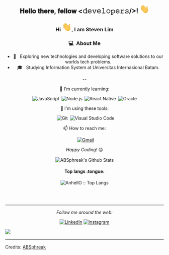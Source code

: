 <div align="center">
<h2> 𝐇𝐞𝐥𝐥𝐨 𝐭𝐡𝐞𝐫𝐞, 𝐟𝐞𝐥𝐥𝐨𝐰 <𝚍𝚎𝚟𝚎𝚕𝚘𝚙𝚎𝚛𝚜/>! <img src="https://github.com/ABSphreak/ABSphreak/blob/master/gifs/Hi.gif" width="30px"></h2>
</div>

<div align="center">
   <div> 
      <h3 align="center">Hi <img src="https://raw.githubusercontent.com/ABSphreak/ABSphreak/master/gifs/Hi.gif" width="30px">, I am Steven Lim </h3>
      
  <h3> 💻 &nbsp;About Me </h3>

  - 🤔 &nbsp; Exploring new technologies and developing software solutions to our worlds tech problems.
  - 🎓 &nbsp; Studying Information System at Universitas Internasional Batam.
  </div>
  
  --
  
🌱 I'm currently learning:

&ensp;![JavaScript](https://img.shields.io/badge/-JavaScript-000000?style=flat-square&logo=JavaScript)&ensp;![Node.js](https://img.shields.io/badge/-Node.js-303030?style=flat-square&logo=Node.js)&ensp;![React Native](https://img.shields.io/badge/-React-000000?style=flat-square&logo=React)&ensp;![Oracle](https://img.shields.io/badge/-Oracle-000000?style=flat-square&logo=Oracle)&ensp;

:rocket: I'm using these tools:

&ensp;![Git](https://img.shields.io/badge/-Git-3E2C00?style=flat-square&logo=Git)&ensp;![Visual Studio Code](https://img.shields.io/badge/-VsCode-2C2C32?style=flat-square&logo=visual-studio-code&logoColor=0078D7)

📫 How to reach me:

&ensp;[![Gmail](https://img.shields.io/badge/-Gmail-C71610?style=flat-square&logo=Gmail&logoColor=FFFFFF)](mailto:stevenlim2306@gmail.com)


<i>Happy Coding!</i> 😊


</div>

<div align="center">


<img align="center" src="https://github-readme-stats.vercel.app/api?username=Stevenlim23&include_all_commits=true&count_private=true&show_icons=true&line_height=20&title_color=7A7ADB&icon_color=5c9efa&text_color=D3D3D3&bg_color=0,000000,130F40" alt="ABSphreak's Github Stats">

<h4 align="center">Top langs :tongue:</h4>

<p align="center"><img src="https://github-readme-stats.vercel.app/api/top-langs/?username=stevenlim23&langs_count=10&theme=tokyonight&layout=compact" alt="AnhellO :: Top Langs" /></p>
</br>
</br>

---
<i>Follow me around the web:</i><br>


<a href="https://www.linkedin.com/in/stevenlim23" target="_blank"><img src="https://img.shields.io/badge/LinkedIn-%230077B5.svg?&style=flat-square&logo=linkedin&logoColor=white" alt="LinkedIn"></a>
<a href="https://www.instagram.com/steven_lim23" target="_blank"><img src="https://img.shields.io/badge/Instagram-%23E4405F.svg?&style=flat-square&logo=instagram&logoColor=white" alt="Instagram"></a>

</div>

![](https://komarev.com/ghpvc/?username=stevenlim23&color=blueviolet&style=flat-square)

-----
Credits: [ABSphreak](https://github.com/ABSphreak)
